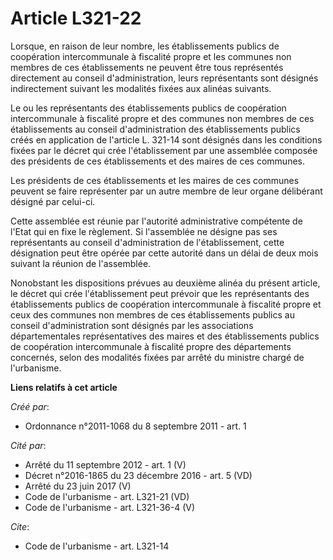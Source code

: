 # Article L321-22

Lorsque, en raison de leur nombre, les établissements publics de coopération intercommunale à fiscalité propre et les
communes non membres de ces établissements ne peuvent être tous représentés directement au conseil d'administration, leurs
représentants sont désignés indirectement suivant les modalités fixées aux alinéas suivants. 

Le ou les représentants des établissements publics de coopération intercommunale à fiscalité propre et des communes non
membres de ces établissements au conseil d'administration des établissements publics créés en application de l'article L.
321-14 sont désignés dans les conditions fixées par le décret qui crée l'établissement par une assemblée composée des
présidents de ces établissements et des maires de ces communes. 

Les présidents de ces établissements et les maires de ces communes peuvent se faire représenter par un autre membre de leur
organe délibérant désigné par celui-ci. 

Cette assemblée est réunie par l'autorité administrative compétente de l'Etat qui en fixe le règlement. Si l'assemblée ne
désigne pas ses représentants au conseil d'administration de l'établissement, cette désignation peut être opérée par cette
autorité dans un délai de deux mois suivant la réunion de l'assemblée. 

Nonobstant les dispositions prévues au deuxième alinéa du présent article, le décret qui crée l'établissement peut prévoir
que les représentants des établissements publics de coopération intercommunale à fiscalité propre et ceux des communes non
membres de ces établissements publics au conseil d'administration sont désignés par les associations départementales
représentatives des maires et des établissements publics de coopération intercommunale à fiscalité propre des départements
concernés, selon des modalités fixées par arrêté du ministre chargé de l'urbanisme.

**Liens relatifs à cet article**

_Créé par_:

  - Ordonnance n°2011-1068 du 8 septembre 2011 - art. 1

_Cité par_:

  - Arrêté du 11 septembre 2012 - art. 1 (V)
  - Décret n°2016-1865 du 23 décembre 2016 - art. 5 (VD)
  - Arrêté du 23 juin 2017 (V)
  - Code de l'urbanisme - art. L321-21 (VD)
  - Code de l'urbanisme - art. L321-36-4 (V)

_Cite_:

  - Code de l'urbanisme - art. L321-14
